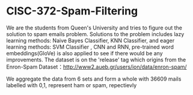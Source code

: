 # CISC-372-Spam-Filtering
We are the students from Queen's University and tries to figure out the solution to spam emails problem.
Solutions to the problem includes lazy learning methods: Naive Bayes Classifier, KNN Classifier, and eager learning methods:
SVM Classifier , CNN and RNN, pre-trained word embeddings(GloVe) is also applied to see if there would be any improvements.
The dataset is on the 'release' tag which origins from the Enron-Spam Dataset：http://www2.aueb.gr/users/ion/data/enron-spam/

We aggregate the data from 6 sets and form a whole with 36609 mails labelled with 0,1, represent ham or spam, repectievly


